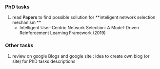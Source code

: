 ### PhD tasks 
1. read **Papers** to find possible sollution for **inteligent network selection mechanism **
	* Intelligent User-Centric Network Selection: A Model-Driven Reinforcement Learning Framework (2019) 


### Other tasks 
1. review on google Blogs and google site : idea to create own blog (or site) for PhD tasks descriptions 
